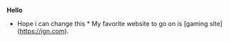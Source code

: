 **Hello**
* Hope i can change this *
My favorite website to go on is [gaming site] (https://ign.com).
